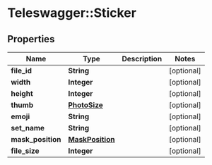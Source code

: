 # Teleswagger::Sticker

## Properties
Name | Type | Description | Notes
------------ | ------------- | ------------- | -------------
**file_id** | **String** |  | [optional] 
**width** | **Integer** |  | [optional] 
**height** | **Integer** |  | [optional] 
**thumb** | [**PhotoSize**](PhotoSize.md) |  | [optional] 
**emoji** | **String** |  | [optional] 
**set_name** | **String** |  | [optional] 
**mask_position** | [**MaskPosition**](MaskPosition.md) |  | [optional] 
**file_size** | **Integer** |  | [optional] 


